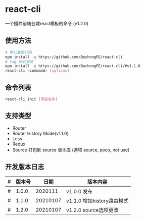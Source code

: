 # react-cli

一个播种前端创建react模板的命令 (v1.2.0)

## 使用方法

```bash
# 默认最新代码
npm install -g https://github.com/BozhongFE/react-cli
# tag 形式安装
npm install -g https://github.com/BozhongFE/react-cli/#v1.1.0
react-cli <command> [options]
```

## 命令列表

```bash
react-cli init [项目名称]
```

## 支持类型

+ Router
+ Router History Mode(v1.1.0)
+ Less
+ Redux
+ Source 打包到 source 版本库 (选项 source, poco, not use)

## 开发版本日志
|#|版本号|日期|版本内容|
|---|---|---|---|
|#|1.0.0|2020111| v1.0.0 发布
|#|1.1.0|20210107| v1.1.0 增加history路由模式
|#|1.2.0|20210107| v1.2.0 source选项更改